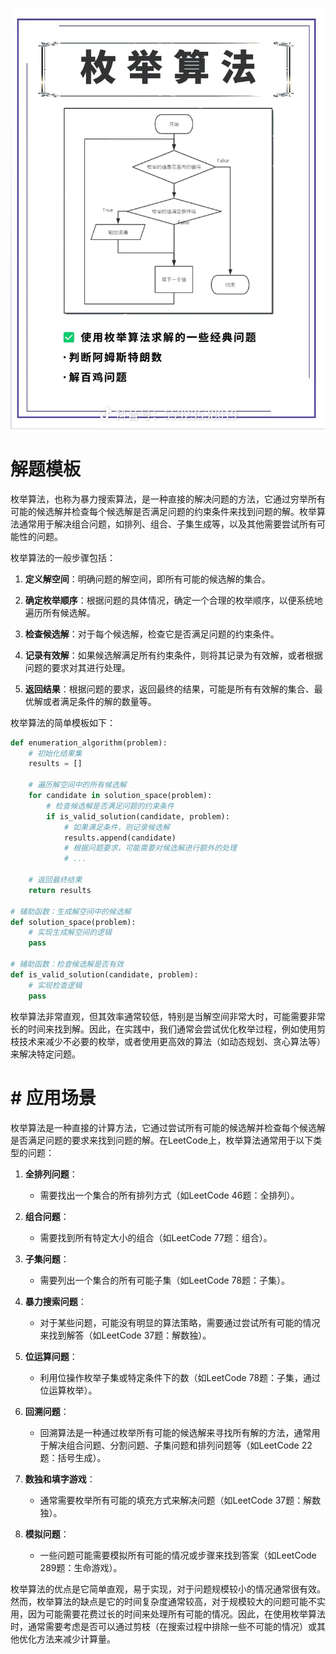 ![Pasted image 20240118210232.png](../attachments/Pasted%20image%2020240118210232.png)


# 解题模板

枚举算法，也称为暴力搜索算法，是一种直接的解决问题的方法，它通过穷举所有可能的候选解并检查每个候选解是否满足问题的约束条件来找到问题的解。枚举算法通常用于解决组合问题，如排列、组合、子集生成等，以及其他需要尝试所有可能性的问题。

枚举算法的一般步骤包括：

1. **定义解空间**：明确问题的解空间，即所有可能的候选解的集合。

2. **确定枚举顺序**：根据问题的具体情况，确定一个合理的枚举顺序，以便系统地遍历所有候选解。

3. **检查候选解**：对于每个候选解，检查它是否满足问题的约束条件。

4. **记录有效解**：如果候选解满足所有约束条件，则将其记录为有效解，或者根据问题的要求对其进行处理。

5. **返回结果**：根据问题的要求，返回最终的结果，可能是所有有效解的集合、最优解或者满足条件的解的数量等。

枚举算法的简单模板如下：

```python
def enumeration_algorithm(problem):
    # 初始化结果集
    results = []

    # 遍历解空间中的所有候选解
    for candidate in solution_space(problem):
        # 检查候选解是否满足问题的约束条件
        if is_valid_solution(candidate, problem):
            # 如果满足条件，则记录候选解
            results.append(candidate)
            # 根据问题要求，可能需要对候选解进行额外的处理
            # ...

    # 返回最终结果
    return results

# 辅助函数：生成解空间中的候选解
def solution_space(problem):
    # 实现生成解空间的逻辑
    pass

# 辅助函数：检查候选解是否有效
def is_valid_solution(candidate, problem):
    # 实现检查逻辑
    pass
```

枚举算法非常直观，但其效率通常较低，特别是当解空间非常大时，可能需要非常长的时间来找到解。因此，在实践中，我们通常会尝试优化枚举过程，例如使用剪枝技术来减少不必要的枚举，或者使用更高效的算法（如动态规划、贪心算法等）来解决特定问题。


# # 应用场景

枚举算法是一种直接的计算方法，它通过尝试所有可能的候选解并检查每个候选解是否满足问题的要求来找到问题的解。在LeetCode上，枚举算法通常用于以下类型的问题：

1. **全排列问题**：
   - 需要找出一个集合的所有排列方式（如LeetCode 46题：全排列）。

2. **组合问题**：
   - 需要找到所有特定大小的组合（如LeetCode 77题：组合）。

3. **子集问题**：
   - 需要列出一个集合的所有可能子集（如LeetCode 78题：子集）。

4. **暴力搜索问题**：
   - 对于某些问题，可能没有明显的算法策略，需要通过尝试所有可能的情况来找到解答（如LeetCode 37题：解数独）。

5. **位运算问题**：
   - 利用位操作枚举子集或特定条件下的数（如LeetCode 78题：子集，通过位运算枚举）。

6. **回溯问题**：
   - 回溯算法是一种通过枚举所有可能的候选解来寻找所有解的方法，通常用于解决组合问题、分割问题、子集问题和排列问题等（如LeetCode 22题：括号生成）。

7. **数独和填字游戏**：
   - 通常需要枚举所有可能的填充方式来解决问题（如LeetCode 37题：解数独）。

8. **模拟问题**：
   - 一些问题可能需要模拟所有可能的情况或步骤来找到答案（如LeetCode 289题：生命游戏）。

枚举算法的优点是它简单直观，易于实现，对于问题规模较小的情况通常很有效。然而，枚举算法的缺点是它的时间复杂度通常较高，对于规模较大的问题可能不实用，因为可能需要花费过长的时间来处理所有可能的情况。因此，在使用枚举算法时，通常需要考虑是否可以通过剪枝（在搜索过程中排除一些不可能的情况）或其他优化方法来减少计算量。